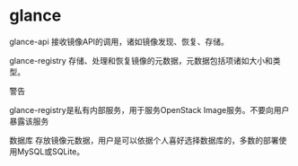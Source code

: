 ﻿# glance


glance-api
接收镜像API的调用，诸如镜像发现、恢复、存储。

glance-registry
存储、处理和恢复镜像的元数据，元数据包括项诸如大小和类型。

 警告

glance-registry是私有内部服务，用于服务OpenStack Image服务。不要向用户暴露该服务


数据库
存放镜像元数据，用户是可以依据个人喜好选择数据库的，多数的部署使用MySQL或SQLite。



